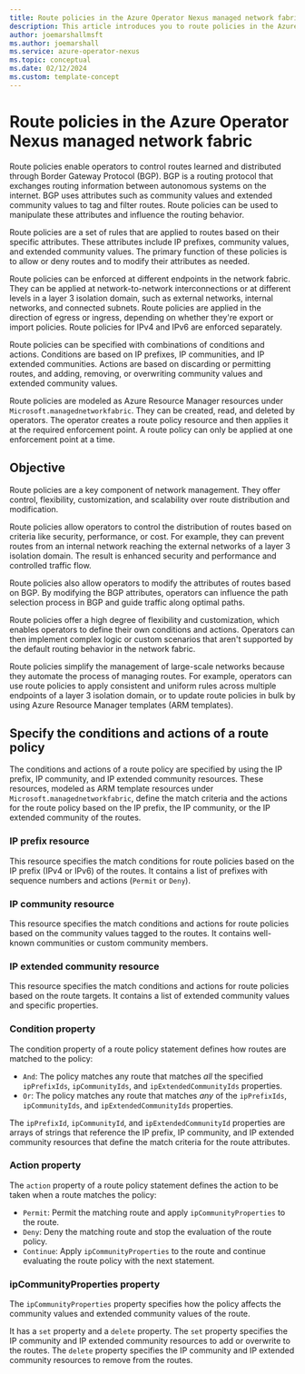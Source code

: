```yaml
---
title: Route policies in the Azure Operator Nexus managed network fabric
description: This article introduces you to route policies in the Azure Operator Nexus managed network fabric.
author: joemarshallmsft
ms.author: joemarshall
ms.service: azure-operator-nexus
ms.topic: conceptual
ms.date: 02/12/2024
ms.custom: template-concept
---
```


# Route policies in the Azure Operator Nexus managed network fabric

Route policies enable operators to control routes learned and distributed through Border Gateway Protocol (BGP). BGP is a routing protocol that exchanges routing information between autonomous systems on the internet. BGP uses attributes such as community values and extended community values to tag and filter routes. Route policies can be used to manipulate these attributes and influence the routing behavior.

Route policies are a set of rules that are applied to routes based on their specific attributes. These attributes include IP prefixes, community values, and extended community values. The primary function of these policies is to allow or deny routes and to modify their attributes as needed.

Route policies can be enforced at different endpoints in the network fabric. They can be applied at network-to-network interconnections or at different levels in a layer 3 isolation domain, such as external networks, internal networks, and connected subnets. Route policies are applied in the direction of egress or ingress, depending on whether they're export or import policies. Route policies for IPv4 and IPv6 are enforced separately.

Route policies can be specified with combinations of conditions and actions. Conditions are based on IP prefixes, IP communities, and IP extended communities. Actions are based on discarding or permitting routes, and adding, removing, or overwriting community values and extended community values.

Route policies are modeled as Azure Resource Manager resources under `Microsoft.managednetworkfabric`. They can be created, read, and deleted by operators. The operator creates a route policy resource and then applies it at the required enforcement point. A route policy can only be applied at one enforcement point at a time.

## Objective

Route policies are a key component of network management. They offer control, flexibility, customization, and scalability over route distribution and modification.

Route policies allow operators to control the distribution of routes based on criteria like security, performance, or cost. For example, they can prevent routes from an internal network reaching the external networks of a layer 3 isolation domain. The result is enhanced security and performance and controlled traffic flow.

Route policies also allow operators to modify the attributes of routes based on BGP. By modifying the BGP attributes, operators can influence the path selection process in BGP and guide traffic along optimal paths.

Route policies offer a high degree of flexibility and customization, which enables operators to define their own conditions and actions. Operators can then implement complex logic or custom scenarios that aren't supported by the default routing behavior in the network fabric.

Route policies simplify the management of large-scale networks because they automate the process of managing routes. For example, operators can use route policies to apply consistent and uniform rules across multiple endpoints of a layer 3 isolation domain, or to update route policies in bulk by using Azure Resource Manager templates (ARM templates).

## Specify the conditions and actions of a route policy

The conditions and actions of a route policy are specified by using the IP prefix, IP community, and IP extended community resources. These resources, modeled as ARM template resources under `Microsoft.managednetworkfabric`, define the match criteria and the actions for the route policy based on the IP prefix, the IP community, or the IP extended community of the routes.

### IP prefix resource

This resource specifies the match conditions for route policies based on the IP prefix (IPv4 or IPv6) of the routes. It contains a list of prefixes with sequence numbers and actions (`Permit` or `Deny`).

### IP community resource

This resource specifies the match conditions and actions for route policies based on the community values tagged to the routes. It contains well-known communities or custom community members.

### IP extended community resource

This resource specifies the match conditions and actions for route policies based on the route targets. It contains a list of extended community values and specific properties.

### Condition property

The condition property of a route policy statement defines how routes are matched to the policy:

- `And`: The policy matches any route that matches *all* the specified `ipPrefixIds`, `ipCommunityIds`, and `ipExtendedCommunityIds` properties.
- `Or`: The policy matches any route that matches *any* of the `ipPrefixIds`, `ipCommunityIds`, and `ipExtendedCommunityIds` properties.

The `ipPrefixId`, `ipCommunityId`, and `ipExtendedCommunityId` properties are arrays of strings that reference the IP prefix, IP community, and IP extended community resources that define the match criteria for the route attributes.

### Action property

The `action` property of a route policy statement defines the action to be taken when a route matches the policy:

- `Permit`: Permit the matching route and apply `ipCommunityProperties` to the route.
- `Deny`: Deny the matching route and stop the evaluation of the route policy.
- `Continue`: Apply `ipCommunityProperties` to the route and continue evaluating the route policy with the next statement.

### ipCommunityProperties property

The `ipCommunityProperties` property specifies how the policy affects the community values and extended community values of the route.

It has a `set` property and a `delete` property. The `set` property specifies the IP community and IP extended community resources to add or overwrite to the routes. The `delete` property specifies the IP community and IP extended community resources to remove from the routes.